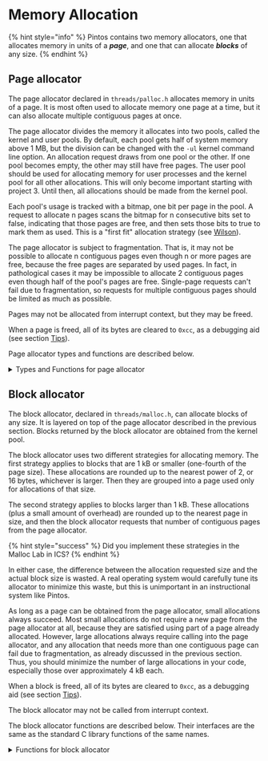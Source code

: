 # Memory Allocation

{% hint style="info" %}
Pintos contains two memory allocators, one that allocates memory in units of a _**page**_, and one that can allocate _**blocks**_ of any size.
{% endhint %}

## Page allocator

The page allocator declared in `threads/palloc.h` allocates memory in units of a page. It is most often used to allocate memory one page at a time, but it can also allocate multiple contiguous pages at once.

The page allocator divides the memory it allocates into two pools, called the kernel and user pools. By default, each pool gets half of system memory above 1 MB, but the division can be changed with the `-ul` kernel command line option. An allocation request draws from one pool or the other. If one pool becomes empty, the other may still have free pages. The user pool should be used for allocating memory for user processes and the kernel pool for all other allocations. This will only become important starting with project 3. Until then, all allocations should be made from the kernel pool.

Each pool's usage is tracked with a bitmap, one bit per page in the pool. A request to allocate n pages scans the bitmap for n consecutive bits set to false, indicating that those pages are free, and then sets those bits to true to mark them as used. This is a "first fit" allocation strategy (see [Wilson](../bibliography.md#operating-system-design-references)).

The page allocator is subject to fragmentation. That is, it may not be possible to allocate n contiguous pages even though n or more pages are free, because the free pages are separated by used pages. In fact, in pathological cases it may be impossible to allocate 2 contiguous pages even though half of the pool's pages are free. Single-page requests can't fail due to fragmentation, so requests for multiple contiguous pages should be limited as much as possible.

Pages may not be allocated from interrupt context, but they may be freed.

When a page is freed, all of its bytes are cleared to `0xcc`, as a debugging aid (see section [Tips](../../getting-started/debug-and-test/debugging.md#tips)).

Page allocator types and functions are described below.

<details>

<summary>Types and Functions for page allocator</summary>

#### Function: void \***palloc\_get\_page** (enum palloc\_flags flags)

#### Function: void \***palloc\_get\_multiple** (enum palloc\_flags flags, size\_t page\_cnt)

Obtains and returns one page, or page\_cnt contiguous pages, respectively. Returns a null pointer if the pages cannot be allocated.

The flags argument may be any combination of the following flags:

#### Page Allocator Flag: **`PAL_ASSERT`**

If the pages cannot be allocated, panic the kernel. This is only appropriate during kernel initialization. User processes should never be permitted to panic the kernel.

#### Page Allocator Flag: **`PAL_ZERO`**

Zero all the bytes in the allocated pages before returning them. If not set, the contents of newly allocated pages are unpredictable.

#### Page Allocator Flag: **`PAL_USER`**

Obtain the pages from the user pool. If not set, pages are allocated from the kernel pool.

#### Function: void **palloc\_free\_page** (void \*page)

#### Function: void **palloc\_free\_multiple** (void \*pages, size\_t page\_cnt)

Frees one page, or page\_cnt contiguous pages, respectively, starting at pages. All of the pages must have been obtained using `palloc_get_page()` or `palloc_get_multiple()`.

</details>

## Block allocator

The block allocator, declared in `threads/malloc.h`, can allocate blocks of any size. It is layered on top of the page allocator described in the previous section. Blocks returned by the block allocator are obtained from the kernel pool.

The block allocator uses two different strategies for allocating memory. The first strategy applies to blocks that are 1 kB or smaller (one-fourth of the page size). These allocations are rounded up to the nearest power of 2, or 16 bytes, whichever is larger. Then they are grouped into a page used only for allocations of that size.

The second strategy applies to blocks larger than 1 kB. These allocations (plus a small amount of overhead) are rounded up to the nearest page in size, and then the block allocator requests that number of contiguous pages from the page allocator.

{% hint style="success" %}
Did you implement these strategies in the Malloc Lab in ICS?
{% endhint %}

In either case, the difference between the allocation requested size and the actual block size is wasted. A real operating system would carefully tune its allocator to minimize this waste, but this is unimportant in an instructional system like Pintos.

As long as a page can be obtained from the page allocator, small allocations always succeed. Most small allocations do not require a new page from the page allocator at all, because they are satisfied using part of a page already allocated. However, large allocations always require calling into the page allocator, and any allocation that needs more than one contiguous page can fail due to fragmentation, as already discussed in the previous section. Thus, you should minimize the number of large allocations in your code, especially those over approximately 4 kB each.

When a block is freed, all of its bytes are cleared to `0xcc`, as a debugging aid (see section [Tips](../../getting-started/debug-and-test/debugging.md#tips)).

The block allocator may not be called from interrupt context.

The block allocator functions are described below. Their interfaces are the same as the standard C library functions of the same names.

<details>

<summary>Functions for block allocator</summary>

#### Function: void \***malloc** (size\_t size)

Obtains and returns a new block, from the kernel pool, at least size bytes long. Returns a null pointer if size is zero or if memory is not available.

#### Function: void \***calloc** (size\_t a, size\_t b)

Obtains a returns a new block, from the kernel pool, at least `a * b` bytes long. The block's contents will be cleared to zeros. Returns a null pointer if a or b is zero or if insufficient memory is available.

#### Function: void \***realloc** (void \*block, size\_t new\_size)

Attempts to resize block to new\_size bytes, possibly moving it in the process. If successful, returns the new block, in which case the old block must no longer be accessed. On failure, returns a null pointer, and the old block remains valid.

A call with block null is equivalent to `malloc()`. A call with new\_size zero is equivalent to `free()`.

#### Function: void **free** (void \*block)

Frees block, which must have been previously returned by `malloc()`, `calloc()`, or `realloc()` (and not yet freed).

</details>

